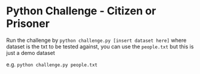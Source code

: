 # Python Challenge - Citizen or Prisoner

Run the challenge by `python challenge.py [insert dataset here]` where dataset is the txt to be tested against, you can use the `people.txt` but this is just a demo dataset

e.g.
`python challenge.py people.txt`